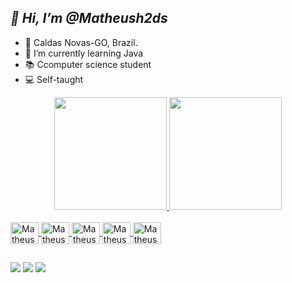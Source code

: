 ## _👋 Hi, I’m @Matheush2ds_

- 📍 Caldas Novas-GO, Brazil.
- 🌱 I’m currently learning Java
- 📚 Ccomputer science student
- 💻 Self-taught

<div align="center">
  <a href="www.linkedin.com/in/matheus-henrique-459380235">
  <img height="180em" src="https://github-readme-stats.vercel.app/api?username=matheush2ds&show_icons=true&theme=dracula&include_all_commits=true&count_private=true"/>
  <img height="180em" src="https://github-readme-stats.vercel.app/api/top-langs/?username=matheush2ds&layout=compact&langs_count=7&theme=dracula"/>
</div>
  <div style="display: inline_block"><br>
  <img align="center" alt="Matheus-Git" height="35" width="45" src="https://cdn.jsdelivr.net/gh/devicons/devicon/icons/git/git-plain.svg" />
  <img align="center" alt="Matheus-Github" height="35" width="45" src="https://cdn.jsdelivr.net/gh/devicons/devicon/icons/github/github-original.svg" />
  <img align="center" alt="Matheus-Java" height="35" width="45" src="https://cdn.jsdelivr.net/gh/devicons/devicon/icons/java/java-original.svg" />
  <img align="center" alt="Matheus-Cplus" height="35" width="45" src="https://cdn.jsdelivr.net/gh/devicons/devicon/icons/cplusplus/cplusplus-original.svg" /> 
  <img align="center" alt="Matheus-Csharp" height="35" width="45" src="https://cdn.jsdelivr.net/gh/devicons/devicon/icons/csharp/csharp-original.svg" />
                
  ##
 
<div> 

  <a href="https://www.instagram.com/dev.matheush2ds/" target="_blank"><img src="https://img.shields.io/badge/-Instagram-%23E4405F?style=for-the-badge&logo=instagram&logoColor=white" target="_blank"></a>
    <a href = "mailto:saomatheus1223@gmail.com"><img src="https://img.shields.io/badge/-Gmail-%23333?style=for-the-badge&logo=gmail&logoColor=white" target="_blank"></a>
    <a href="www.linkedin.com/in/matheus-henrique-459380235" target="_blank"><img src="https://img.shields.io/badge/-LinkedIn-%230077B5?style=for-the-badge&logo=linkedin&logoColor=white" target="_blank"></a> 
  
<div>
